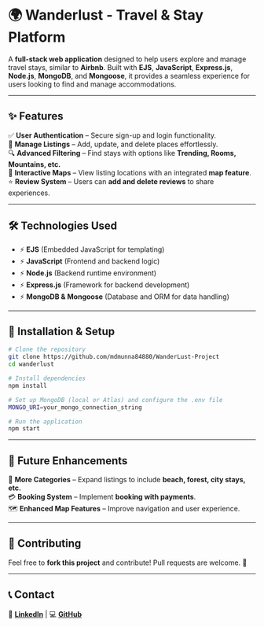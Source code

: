 # 🌍 Wanderlust - Travel & Stay Platform

A **full-stack web application** designed to help users explore and manage travel stays, similar to **Airbnb**. Built with **EJS**, **JavaScript**, **Express.js**, **Node.js**, **MongoDB**, and **Mongoose**, it provides a seamless experience for users looking to find and manage accommodations.

---

## ✨ Features

✅ **User Authentication** – Secure sign-up and login functionality.  
🏡 **Manage Listings** – Add, update, and delete places effortlessly.  
🔍 **Advanced Filtering** – Find stays with options like **Trending, Rooms, Mountains, etc.**  
📍 **Interactive Maps** – View listing locations with an integrated **map feature**.  
⭐ **Review System** – Users can **add and delete reviews** to share experiences.  

---

## 🛠 Technologies Used

- ⚡ **EJS** (Embedded JavaScript for templating)
- ⚡ **JavaScript** (Frontend and backend logic)
- ⚡ **Node.js** (Backend runtime environment)
- ⚡ **Express.js** (Framework for backend development)
- ⚡ **MongoDB & Mongoose** (Database and ORM for data handling)

---

## 🚀 Installation & Setup

```sh
# Clone the repository
git clone https://github.com/mdmunna84880/WanderLust-Project
cd wanderlust

# Install dependencies
npm install

# Set up MongoDB (local or Atlas) and configure the .env file
MONGO_URI=your_mongo_connection_string

# Run the application
npm start
```

---

## 🎯 Future Enhancements

🚀 **More Categories** – Expand listings to include **beach, forest, city stays, etc.**  
💳 **Booking System** – Implement **booking with payments**.  
🗺 **Enhanced Map Features** – Improve navigation and user experience.  

---

## 🤝 Contributing

Feel free to **fork this project** and contribute! Pull requests are welcome. 🚀

---

## 📞 Contact

🔗 **[LinkedIn](https://www.linkedin.com/in/mdmunna84880)** | 💻 **[GitHub](your-github-profile)**